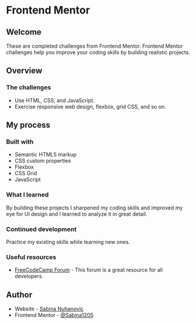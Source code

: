 # Frontend Mentor 
## Welcome

These are completed challenges from Frontend Mentor. Frontend Mentor challenges help you improve your coding skills by building realistic projects. 

## Overview

### The challenges

- Use HTML, CSS, and JavaScript.
- Exercise responsive web design, flexbox, grid CSS, and so on.

## My process

### Built with

- Semantic HTML5 markup
- CSS custom properties
- Flexbox
- CSS Grid
- JavaScript

### What I learned

By building these projects I sharpened my coding skills and improved my eye for UI design and I learned to analyze it in great detail.

### Continued development

Practice my existing skills while learning new ones. 

### Useful resources

- [FreeCodeCamp Forum](https://forum.freecodecamp.org/) - This forum is a great resource for all developers.

## Author

- Website - [Sabina Nuhanovic](https://sabina1205.github.io/personal-website/)
- Frontend Mentor - [@Sabina1205](https://www.frontendmentor.io/home)



